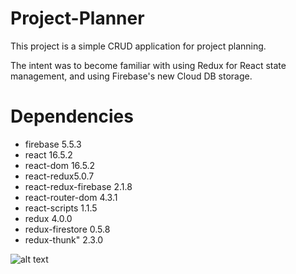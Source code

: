 # Project-Planner

This project is a simple CRUD application for project planning.

The intent was to become familiar with using Redux for React state management, and using Firebase's new Cloud DB storage.

# Dependencies
- firebase 5.5.3
- react 16.5.2
- react-dom 16.5.2
- react-redux5.0.7
- react-redux-firebase 2.1.8
- react-router-dom 4.3.1
- react-scripts 1.1.5
- redux 4.0.0
- redux-firestore 0.5.8
- redux-thunk" 2.3.0


![alt text](https://sg.fiverrcdn.com/photos/103023642/original/6d7e0809333009b3d1f09cd0cb137033deabf0a1.jpg?1507812524 "React")



